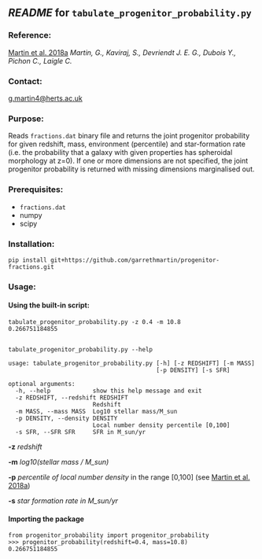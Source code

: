 ## *README* for `tabulate_progenitor_probability.py`

### Reference:
[Martin et al. 2018a](https://doi.org/10.1093/mnras/stx3057 "Martin+18a")
*Martin, G., Kaviraj, S., Devriendt J. E. G., Dubois Y., Pichon C., Laigle C.*


### Contact:
[g.martin4@herts.ac.uk](mailto:g.martin4@herts.ac.uk "email")


### Purpose:
Reads `fractions.dat` binary file and returns the joint progenitor probability for given redshift, mass, environment (percentile) and star-formation rate (i.e. the probability that a galaxy with given properties has spheroidal morphology at z=0). If one or more dimensions are not specified, the joint progenitor probability is returned with missing dimensions marginalised out.


### Prerequisites:
* `fractions.dat`
* numpy
* scipy

### Installation:
    
    pip install git+https://github.com/garrethmartin/progenitor-fractions.git
    

### Usage:

#### Using the built-in script:
    
    tabulate_progenitor_probability.py -z 0.4 -m 10.8
    0.266751184855
    
    
    tabulate_progenitor_probability.py --help

    usage: tabulate_progenitor_probability.py [-h] [-z REDSHIFT] [-m MASS]
                                              [-p DENSITY] [-s SFR]

    optional arguments:
      -h, --help            show this help message and exit
      -z REDSHIFT, --redshift REDSHIFT
                            Redshift
      -m MASS, --mass MASS  Log10 stellar mass/M_sun
      -p DENSITY, --density DENSITY
                            Local number density percentile [0,100]
      -s SFR, --SFR SFR     SFR in M_sun/yr
    

**-z** *redshift*

**-m** *log10(stellar mass / M_sun)*

**-p** *percentile of local number density* in the range [0,100] (see [Martin et al. 2018a](https://doi.org/10.1093/mnras/stx3057 "Martin+18a"))

**-s** *star formation rate in M_sun/yr*

#### Importing the package
```
from progenitor_probability import progenitor_probability
>>> progenitor_probability(redshift=0.4, mass=10.8)
0.266751184855
```
